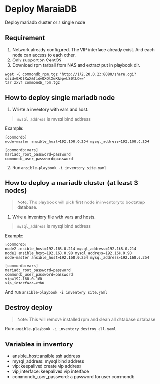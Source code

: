 # Deploy MaraiaDB
Deploy mariadb cluster or a single node

## Requirement
1. Network already configured. The VIP interface already exist. And
each node can access to each other.
2. Only support on CentOS
3. Download rpm tarball from NAS and extract put in playbook dir.
```
wget -O commondb_rpm.tgz 'http://172.20.0.22:8080/share.cgi?ssid=0XOlXwX&fid=0XOlXwX&ep=LS0tLQ=='
tar zxvf commondb_rpm.tgz
```

## How to deploy single mariadb node 
1. Wriete a inventory with vars and host. 
> `mysql_address` is mysql bind address

Example:
```
[commondb]
node-master ansible_host=192.168.0.254 mysql_address=192.168.0.254

[commondb:vars]
mariadb_root_password=password
commondb_user_password=password
```
2. Run `ansible-playbook -i inventory site.yaml`

## How to deploy a mariadb cluster (at least 3 nodes)
> Note: The playbook will pick first node in inventory to bootstrap
> database.

1. Write a inventory file with vars and hosts.
> `mysql_address` is mysql bind address

Example:
```
[commondb]
node2 ansible_host=192.168.0.214 mysql_address=192.168.0.214
node1 ansible_host=192.168.0.98 mysql_address=192.168.0.98 
node-master ansible_host=192.168.0.254 mysql_address=192.168.0.254

[commondb:vars]
mariadb_root_password=password
commondb_user_password=password
vip=192.168.0.100
vip_interface=eth0
```
And run `ansible-playbook -i inventory site.yaml`

## Destroy deploy 
> Note: This will remove installed rpm and clean all database database

Run: `ansible-playbook -i inventory destroy_all.yaml`

## Variables in inventory 
* ansible_host: ansible ssh address
* mysql_address: mysql bind address 
* vip: keepalived create vip address
* vip_interface: keepalived vip interface
* commondb_user_password: a password for user commondb

